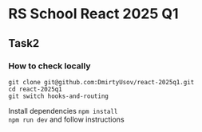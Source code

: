 # RS School React 2025 Q1

## Task2

### How to check locally

```
git clone git@github.com:DmirtyUsov/react-2025q1.git
cd react-2025q1
git switch hooks-and-routing
```

Install dependencies `npm install`  
`npm run dev` and follow instructions
